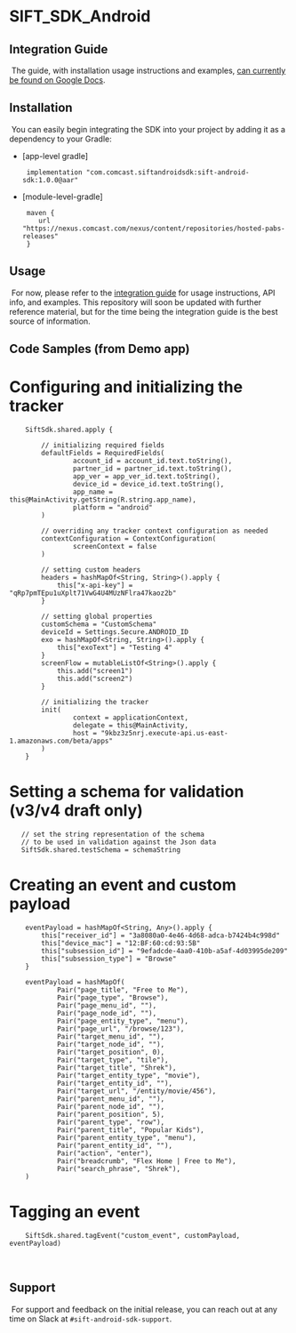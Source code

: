 # SIFT_SDK_Android

## Integration Guide
​
The guide, with installation usage instructions and examples,
[can currently be found on Google Docs](https://docs.google.com/document/d/1HX3f82WJ7uuN9gbCfbBqcwZyVOIfGsxOTU-OuZz8N9M/).
​
## Installation
​
You can easily begin integrating the SDK into your project by adding it as a dependency to your Gradle:

- [app-level gradle]      
  
       implementation "com.comcast.siftandroidsdk:sift-android-sdk:1.0.0@aar" 
      
- [module-level-gradle] 

       maven {
          url "https://nexus.comcast.com/nexus/content/repositories/hosted-pabs-releases"
       }
        
## Usage
​
For now, please refer to the 
[integration guide](https://docs.google.com/document/d/1cJSzx_5iXzljGPsMm2TeyG69sslmO-3kp43zT8ego3c/) for
usage instructions, API info, and examples. This repository will soon be updated with further reference
material, but for the time being the integration guide is the best source of information.
​
## Code Samples (from Demo app) 
# Configuring and initializing the tracker

        SiftSdk.shared.apply {

            // initializing required fields
            defaultFields = RequiredFields(
                    account_id = account_id.text.toString(),
                    partner_id = partner_id.text.toString(),
                    app_ver = app_ver_id.text.toString(),
                    device_id = device_id.text.toString(),
                    app_name = this@MainActivity.getString(R.string.app_name),
                    platform = "android"
            )

            // overriding any tracker context configuration as needed
            contextConfiguration = ContextConfiguration(
                    screenContext = false
            )

            // setting custom headers
            headers = hashMapOf<String, String>().apply {
                this["x-api-key"] = "qRp7pmTEpu1uXplt71VwG4U4MUzNFlra47kaoz2b"
            }

            // setting global properties
            customSchema = "CustomSchema"
            deviceId = Settings.Secure.ANDROID_ID
            exo = hashMapOf<String, String>().apply {
                this["exoText"] = "Testing 4"
            }
            screenFlow = mutableListOf<String>().apply {
                this.add("screen1")
                this.add("screen2")
            }

            // initializing the tracker
            init(
                    context = applicationContext,
                    delegate = this@MainActivity,
                    host = "9kbz3z5nrj.execute-api.us-east-1.amazonaws.com/beta/apps"
            )
        }
# Setting a schema for validation (v3/v4 draft only)
       // set the string representation of the schema
       // to be used in validation against the Json data
       SiftSdk.shared.testSchema = schemaString
# Creating an event and custom payload
        eventPayload = hashMapOf<String, Any>().apply {
            this["receiver_id"] = "3a8080a0-4e46-4d68-adca-b7424b4c998d"
            this["device_mac"] = "12:BF:60:cd:93:5B"
            this["subsession_id"] = "9efadcde-4aa0-410b-a5af-4d03995de209"
            this["subsession_type"] = "Browse"
        }
        
        eventPayload = hashMapOf(
                Pair("page_title", "Free to Me"),
                Pair("page_type", "Browse"),
                Pair("page_menu_id", ""),
                Pair("page_node_id", ""),
                Pair("page_entity_type", "menu"),
                Pair("page_url", "/browse/123"),
                Pair("target_menu_id", ""),
                Pair("target_node_id", ""),
                Pair("target_position", 0),
                Pair("target_type", "tile"),
                Pair("target_title", "Shrek"),
                Pair("target_entity_type", "movie"),
                Pair("target_entity_id", ""),
                Pair("target_url", "/entity/movie/456"),
                Pair("parent_menu_id", ""),
                Pair("parent_node_id", ""),
                Pair("parent_position", 5),
                Pair("parent_type", "row"),
                Pair("parent_title", "Popular Kids"),
                Pair("parent_entity_type", "menu"),
                Pair("parent_entity_id", ""),
                Pair("action", "enter"),
                Pair("breadcrumb", "Flex Home | Free to Me"),
                Pair("search_phrase", "Shrek"),
        )
# Tagging an event
        SiftSdk.shared.tagEvent("custom_event", customPayload, eventPayload)
​
## Support
​
For support and feedback on the initial release, you can reach out at any time on Slack at `#sift-android-sdk-support`.

